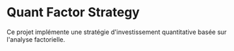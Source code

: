 # Quant Factor Strategy

Ce projet implémente une stratégie d'investissement quantitative basée sur l'analyse factorielle.
